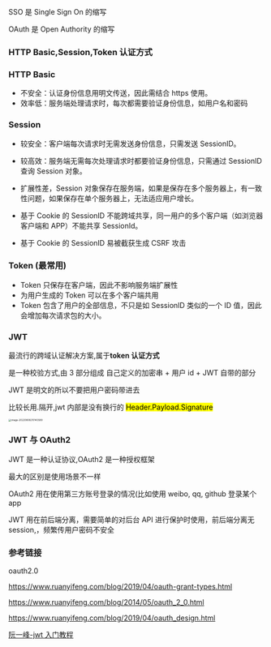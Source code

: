 SSO 是 Single Sign On 的缩写

OAuth 是 Open Authority 的缩写

### HTTP Basic,Session,Token 认证方式

### HTTP Basic

- 不安全：认证身份信息用明文传送，因此需结合 https 使用。
- 效率低：服务端处理请求时，每次都需要验证身份信息，如用户名和密码

### Session

- 较安全：客户端每次请求时无需发送身份信息，只需发送 SessionID。
- 较高效：服务端无需每次处理请求时都要验证身份信息，只需通过 SessionID 查询 Session 对象。

- 扩展性差，Session 对象保存在服务端，如果是保存在多个服务器上，有一致性问题，如果保存在单个服务器上，无法适应用户增长。
- 基于 Cookie 的 SessionID 不能跨域共享，同一用户的多个客户端（如浏览器客户端和 APP）不能共享 SessionId。
- 基于 Cookie 的 SessionID 易被截获生成 CSRF 攻击

### Token (最常用)

- Token 只保存在客户端，因此不影响服务端扩展性
- 为用户生成的 Token 可以在多个客户端共用
- Token 包含了用户的全部信息，不只是如 SessionID 类似的一个 ID 值，因此会增加每次请求包的大小。

### JWT

最流行的跨域认证解决方案,属于**token 认证方式**

是一种校验方式,由 3 部分组成 自己定义的加密串 + 用户 id + JWT 自带的部分

JWT 是明文的所以不要把用户密码带进去

比较长用.隔开,jwt 内部是没有换行的 <mark>Header.Payload.Signature</mark>

<img src="http://image.zhuyuanzheng.top/image-20220808210143589.png" alt="image-20220808210143589" style="zoom:33%;" />

### JWT 与 OAuth2

JWT 是一种认证协议,OAuth2 是一种授权框架

最大的区别是使用场景不一样

OAuth2 用在使用第三方账号登录的情况(比如使用 weibo, qq, github 登录某个 app

JWT 用在前后端分离，需要简单的对后台 API 进行保护时使用，前后端分离无 session,，频繁传用户密码不安全

### 参考链接

oauth2.0

https://www.ruanyifeng.com/blog/2019/04/oauth-grant-types.html

https://www.ruanyifeng.com/blog/2014/05/oauth_2_0.html

https://www.ruanyifeng.com/blog/2019/04/oauth_design.html

[阮一峰-jwt 入门教程](https://www.ruanyifeng.com/blog/2018/07/json_web_token-tutorial.html)
